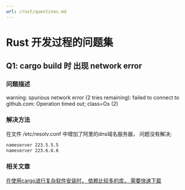 ```yaml
---
url: /rust/questinos.md
---
```

# Rust 开发过程的问题集

## Q1: cargo build 时 出现 network error

### 问题描述

warning: spurious network error (2 tries remaining): failed to connect to github.com: Operation timed out; class=Os (2)

### 解决方法

在文件 /etc/resolv.conf 中增加了阿里的dns域名服务器， 问题没有解决;

```sh
nameserver 223.5.5.5
nameserver 223.6.6.6
```

### 相关文章

[在使用cargo进行复杂软件安装时， 依赖比较多的库， 需要快速下载](https://www.cnblogs.com/QuLory/p/13992013.html)
